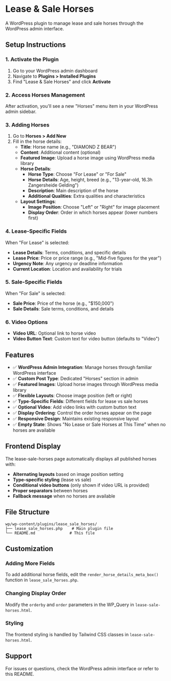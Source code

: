 # Lease & Sale Horses

A WordPress plugin to manage lease and sale horses through the WordPress admin interface.

## Setup Instructions

### 1. Activate the Plugin

1. Go to your WordPress admin dashboard
2. Navigate to **Plugins > Installed Plugins**
3. Find "Lease & Sale Horses" and click **Activate**

### 2. Access Horses Management

After activation, you'll see a new "Horses" menu item in your WordPress admin sidebar.

### 3. Adding Horses

1. Go to **Horses > Add New**
2. Fill in the horse details:
   - **Title**: Horse name (e.g., "DIAMOND Z BEAR")
   - **Content**: Additional content (optional)
   - **Featured Image**: Upload a horse image using WordPress media library
   - **Horse Details**:
     - **Horse Type**: Choose "For Lease" or "For Sale"
     - **Horse Details**: Age, height, breed (e.g., "13-year-old, 16.3h Zangersheide Gelding")
     - **Description**: Main description of the horse
     - **Additional Qualities**: Extra qualities and characteristics
   - **Layout Settings**:
     - **Image Position**: Choose "Left" or "Right" for image placement
     - **Display Order**: Order in which horses appear (lower numbers first)

### 4. Lease-Specific Fields

When "For Lease" is selected:
- **Lease Details**: Terms, conditions, and specific details
- **Lease Price**: Price or price range (e.g., "Mid-five figures for the year")
- **Urgency Note**: Any urgency or deadline information
- **Current Location**: Location and availability for trials

### 5. Sale-Specific Fields

When "For Sale" is selected:
- **Sale Price**: Price of the horse (e.g., "$150,000")
- **Sale Details**: Sale terms, conditions, and details

### 6. Video Options

- **Video URL**: Optional link to horse video
- **Video Button Text**: Custom text for video button (defaults to "Video")

## Features

- ✅ **WordPress Admin Integration**: Manage horses through familiar WordPress interface
- ✅ **Custom Post Type**: Dedicated "Horses" section in admin
- ✅ **Featured Images**: Upload horse images through WordPress media library
- ✅ **Flexible Layouts**: Choose image position (left or right)
- ✅ **Type-Specific Fields**: Different fields for lease vs sale horses
- ✅ **Optional Video**: Add video links with custom button text
- ✅ **Display Ordering**: Control the order horses appear on the page
- ✅ **Responsive Design**: Maintains existing responsive layout
- ✅ **Empty State**: Shows "No Lease or Sale Horses at This Time" when no horses are available

## Frontend Display

The lease-sale-horses page automatically displays all published horses with:
- **Alternating layouts** based on image position setting
- **Type-specific styling** (lease vs sale)
- **Conditional video buttons** (only shown if video URL is provided)
- **Proper separators** between horses
- **Fallback message** when no horses are available

## File Structure

```
wp/wp-content/plugins/lease_sale_horses/
├── lease_sale_horses.php    # Main plugin file
└── README.md               # This file
```

## Customization

### Adding More Fields

To add additional horse fields, edit the `render_horse_details_meta_box()` function in `lease_sale_horses.php`.

### Changing Display Order

Modify the `orderby` and `order` parameters in the WP_Query in `lease-sale-horses.html`.

### Styling

The frontend styling is handled by Tailwind CSS classes in `lease-sale-horses.html`.

## Support

For issues or questions, check the WordPress admin interface or refer to this README. 